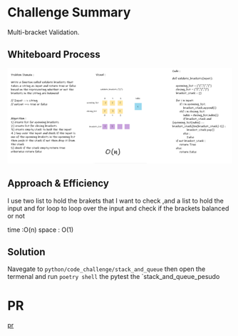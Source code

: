 # Challenge Summary
Multi-bracket Validation.

## Whiteboard Process
![stack_and_queue_brackets](stack_and_queue_brackets.png)

## Approach & Efficiency
I use two list to hold the brakets that I want to check ,and a list to hold the input and for loop to loop over the input and check if the brackets balanced or not

time :O(n)
space : O(1)

## Solution
Navegate to `python/code_challenge/stack_and_queue` then open the termenal and run `poetry shell` the pytest the `stack_and_queue_pesudo

# PR
[pr](https://github.com/mohammedalsamki/data-structures-and-algorithms/pulls)
